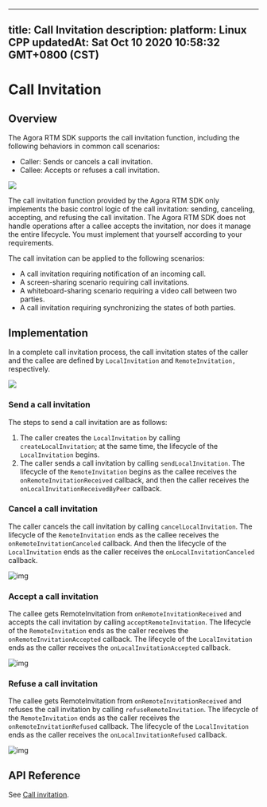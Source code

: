 
---
title: Call Invitation
description: 
platform: Linux CPP
updatedAt: Sat Oct 10 2020 10:58:32 GMT+0800 (CST)
---
# Call Invitation
## Overview

The Agora RTM SDK supports the call invitation function, including the following behaviors in common call scenarios:

- Caller: Sends or cancels a call invitation.
- Callee: Accepts or refuses a call invitation.

![](https://web-cdn.agora.io/docs-files/1602314541995)

The call invitation function provided by the Agora RTM SDK only implements the basic control logic of the call invitation: sending, canceling, accepting, and refusing the call invitation. The Agora RTM SDK does not handle operations after a callee accepts the invitation, nor does it manage the entire lifecycle. You must implement that yourself according to your requirements.

The call invitation can be applied to the following scenarios:

- A call invitation requiring notification of an incoming call.
- A screen-sharing scenario requiring call invitations.
- A whiteboard-sharing scenario requiring a video call between two parties.
- A call invitation requiring synchronizing the states of both parties.

## Implementation

In a complete call invitation process, the call invitation states of the caller and the callee are defined by `LocalInvitation` and `RemoteInvitation,` respectively.

![](https://web-cdn.agora.io/docs-files/1602314550083)


### Send a call invitation

The steps to send a call invitation are as follows:

1. The caller creates the `LocalInvitation` by calling `createLocalInvitation`; at the same time, the lifecycle of the `LocalInvitation` begins.
2. The caller sends a call invitation by calling `sendLocalInvitation`. The lifecycle of the `RemoteInvitation` begins as the callee receives the `onRemoteInvitationReceived` callback, and then the caller receives the `onLocalInvitationReceivedByPeer` callback.



### Cancel a call invitation

The caller cancels the call invitation by calling `cancelLocalInvitation`. The lifecycle of the `RemoteInvitation` ends as the callee receives the `onRemoteInvitationCanceled` callback. And then the lifecycle of the `LocalInvitation` ends as the caller receives the `onLocalInvitationCanceled` callback.

![img](https://web-cdn.agora.io/docs-files/1598604387439)


### Accept a call invitation

The callee gets RemoteInvitation from `onRemoteInvitationReceived` and accepts the call invitation by calling `acceptRemoteInvitation`. The lifecycle of the `RemoteInvitation` ends as the caller receives the `onRemoteInvitationAccepted` callback. The lifecycle of the `LocalInvitation` ends as the caller receives the `onLocalInvitationAccepted` callback.


![img](https://web-cdn.agora.io/docs-files/1598604394009)


###  Refuse a call invitation

The callee gets RemoteInvitation from `onRemoteInvitationReceived` and refuses the call invitation by calling `refuseRemoteInvitation`. The lifecycle of the `RemoteInvitation` ends as the caller receives the `onRemoteInvitationRefused` callback. The lifecycle of the `LocalInvitation` ends as the caller receives the `onLocalInvitationRefused` callback.

![img](https://web-cdn.agora.io/docs-files/1598604400671)


##  API Reference

See [Call invitation](https://docs.agora.io/en/Real-time-Messaging/API%20Reference/RTM_cpp/index.html#callinvitation).
